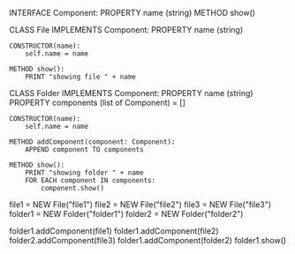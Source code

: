 INTERFACE Component:
    PROPERTY name (string)
    METHOD show()

CLASS File IMPLEMENTS Component:
    PROPERTY name (string)
    
    CONSTRUCTOR(name):
        self.name = name
    
    METHOD show():
        PRINT "showing file " + name

CLASS Folder IMPLEMENTS Component:
    PROPERTY name (string)
    PROPERTY components (list of Component) = []
    
    CONSTRUCTOR(name):
        self.name = name
    
    METHOD addComponent(component: Component):
        APPEND component TO components
    
    METHOD show():
        PRINT "showing folder " + name
        FOR EACH component IN components:
            component.show()

file1 = NEW File("file1")
file2 = NEW File("file2")
file3 = NEW File("file3")
folder1 = NEW Folder("folder1")
folder2 = NEW Folder("folder2")

folder1.addComponent(file1)
folder1.addComponent(file2)
folder2.addComponent(file3)
folder1.addComponent(folder2)
folder1.show()
